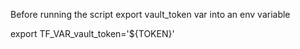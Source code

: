 Before running the script export vault_token var into an env variable

export TF_VAR_vault_token='${TOKEN}'